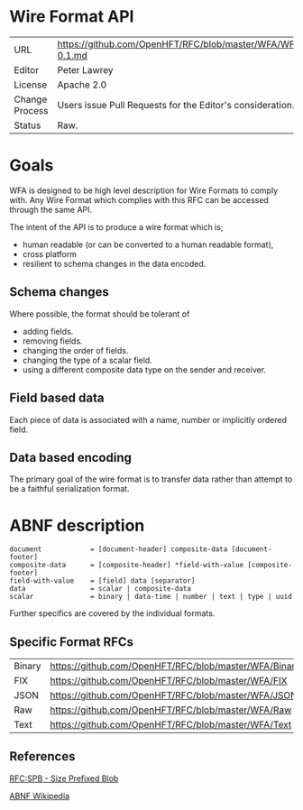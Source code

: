 # Wire Format API

|      |                                                          |
|:---- | -------------------------------------------------------- |
| URL | https://github.com/OpenHFT/RFC/blob/master/WFA/WFA-0.1.md |
| Editor | Peter Lawrey |
| License | Apache 2.0 |
| Change Process | Users issue Pull Requests for the Editor's consideration. |
| Status | Raw. |

# Goals
WFA is designed to be high level description for Wire Formats to comply with.  Any Wire Format which complies with this RFC can be accessed through the same API.

The intent of the API is to produce a wire format which is;
 - human readable (or can be converted to a human readable format),
 - cross platform
 - resilient to schema changes in the data encoded.

## Schema changes
Where possible, the format should be tolerant of 
 - adding fields.
 - removing fields.
 - changing the order of fields.
 - changing the type of a scalar field.
 - using a different composite data type on the sender and receiver.
 
## Field based data
Each piece of data is associated with a name, number or implicitly ordered field. 

## Data based encoding
The primary goal of the wire format is to transfer data rather than attempt to be a faithful serialization format.

# ABNF description

```
document            = [document-header] composite-data [document-footer]
composite-data      = [composite-header] *field-with-value [composite-footer]
field-with-value    = [field] data [separator]
data                = scalar | composite-data
scalar              = binary | data-time | number | text | type | uuid
```
Further specifics are covered by the individual formats.

## Specific Format RFCs

|           |                                                               |
|:--------- | ------------------------------------------------------------- |
| Binary    | https://github.com/OpenHFT/RFC/blob/master/WFA/Binary         |
| FIX       | https://github.com/OpenHFT/RFC/blob/master/WFA/FIX            |
| JSON      | https://github.com/OpenHFT/RFC/blob/master/WFA/JSON           |
| Raw       | https://github.com/OpenHFT/RFC/blob/master/WFA/Raw            |
| Text      | https://github.com/OpenHFT/RFC/blob/master/WFA/Text           |

## References

[RFC:SPB - Size Prefixed Blob](https://github.com/OpenHFT/RFC/blob/master/SPB)

[ABNF Wikipedia](http://en.wikipedia.org/wiki/Augmented_Backus%E2%80%93Naur_Form)
